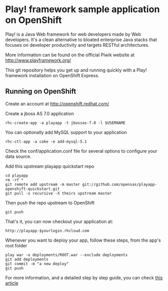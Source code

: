 Play! framework sample application on OpenShift
=========================

Play! is a Java Web framework for web developers made by Web developers. It's a clean alternative to bloated enterprise Java stacks that focuses on developer productivity and targets RESTful architectures.

More information can be found on the official Piwik website at http://www.playframework.org/

This git repository helps you get up and running quickly with a Play! framework installation on OpenShift Express. 

Running on OpenShift
--------------------

Create an account at http://openshift.redhat.com/

Create a jboss AS 7.0 application

	rhc-create-app -a playapp -t jbossas-7.0 -l $USERNAME

You can optionally add MySQL support to your application

	rhc-ctl-app -a cake -e add-mysql-5.1

Check the conf/application.conf file for several options to configure your data source.

Add this upstream playapp quickstart repo

	cd playapp
	rm -rf *
	git remote add upstream -m master git://github.com/opensas/playapp-openshift-quickstart.git
	git pull -s recursive -X theirs upstream master

Then push the repo upstream to OpenShift

	git push

That's it, you can now checkout your application at:

	http://playapp-$yourlogin.rhcloud.com

Whenever you want to deploy your app, follow these steps, from the app's root folder

    play war -o deployments/ROOT.war --exclude deployments
    git add deployments
    git commit -m "a new deploy"
    git push

For more information, and a detailed step by step guide, you can check [this article](https://github.com/opensas/play-demo/wiki/Step-12.5---deploy-to-openshift)


